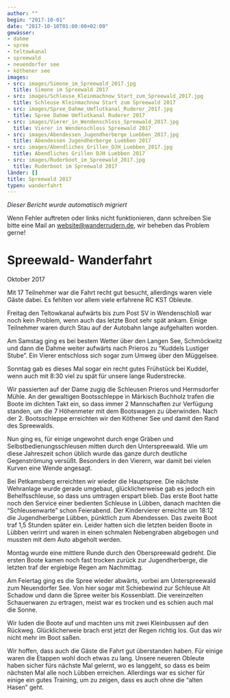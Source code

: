 ```yaml
---
author: ""
begin: "2017-10-01"
date: "2017-10-10T01:00:00+02:00"
gewässer:
- dahme
- spree
- teltowkanal
- spreewald
- neuendorfer see
- köthener see
images:
- src: images/Simone_im_Spreewald_2017.jpg
  title: Simone im Spreewald 2017
- src: images/Schleuse_Kleinmachnow_Start_zum_Spreewald_2017.jpg
  title: Schleuse Kleinmachnow Start zum Spreewald 2017
- src: images/Spree_Dahme_Umflutkanal_Ruderer_2017.jpg
  title: Spree Dahme Umflutkanal Ruderer 2017
- src: images/Vierer_in_Wendenschloss_Spreewald_2017.jpg
  title: Vierer in Wendenschloss Spreewald 2017
- src: images/Abendessen_Jugendherberge_Luebben_2017.jpg
  title: Abendessen Jugendherberge Luebben 2017
- src: images/Abendliches_Grillen_DJH_Luebben_2017.jpg
  title: Abendliches Grillen DJH Luebben 2017
- src: images/Ruderboot_im_Spreewald_2017.jpg
  title: Ruderboot im Spreewald 2017
länder: []
title: Spreewald 2017
typen: wanderfahrt
---
```



*Dieser Bericht wurde automatisch migriert*

Wenn Fehler auftreten oder links nicht funktionieren, dann schreiben Sie bitte eine Mail an website@wanderrudern.de, wir beheben das Problem gerne!



# Spreewald- Wanderfahrt


Oktober 2017

Mit 17 Teilnehmer war die Fahrt recht gut besucht, allerdings waren viele Gäste dabei. Es fehlten vor allem viele erfahrene RC KST Obleute.

Freitag den Teltowkanal aufwärts bis zum Post SV in Wendenschloß war noch kein Problem, wenn auch das letzte Boot sehr spät ankam. Einige Teilnehmer waren durch Stau auf der Autobahn lange aufgehalten worden.

Am Samstag ging es bei bestem Wetter über den Langen See, Schmöckwitz und dann die Dahme weiter aufwärts nach Prieros zu “Kuddels Lustiger Stube”. Ein Vierer entschloss sich sogar zum Umweg über den Müggelsee.

Sonntag gab es dieses Mal sogar ein recht gutes Frühstück bei Kuddel, wenn auch mit 8:30 viel zu spät für unsere lange Ruderstrecke.

Wir passierten auf der Dame zugig die Schleusen Prieros und Hermsdorfer Mühle. An der gewaltigen Bootsschleppe in Märkisch Buchholz trafen die Boote im dichten Takt ein, so dass immer 2 Mannschaften zur Verfügung standen, um die 7 Höhenmeter mit dem Bootswagen zu überwinden. Nach der 2. Bootsschleppe erreichten wir den Köthener See und damit den Rand des Spreewalds.

Nun ging es, für einige ungewohnt durch enge Gräben und Selbstbedienungsschleusen mitten durch den Unterspreewald. Wie um diese Jahreszeit schon üblich wurde das ganze durch deutliche Gegenströmung versüßt. Besonders in den Vierern, war damit bei vielen Kurven eine Wende angesagt.

Bei Petkamsberg erreichten wir wieder die Hauptspree. Die nächste Wehranlage wurde gerade umgebaut, glücklicherweise gab es jedoch ein Behelfsschleuse, so dass uns umtragen erspart blieb. Das erste Boot hatte noch den Service einer bedienten Schleuse in Lübben, danach machten die “Schleusenwarte” schon Feierabend. Der Kindervierer erreichte um 18:12 die Jugendherberge Lübben, pünktlich zum Abendessen. Das zweite Boot traf 1,5 Stunden später ein. Leider hatten sich die letzten beiden Boote in Lübben verirrt und waren in einen schmalen Nebengraben abgebogen und mussten mit dem Auto abgeholt werden.

Montag wurde eine mittlere Runde durch den Oberspreewald gedreht. Die ersten Boote kamen noch fast trocken zurück zur Jugendherberge, die letzten traf der ergiebige Regen am Nachmittag.

Am Feiertag ging es die Spree wieder abwärts, vorbei am Unterspreewald zum Neuendorfer See. Von hier sogar mit Schiebewind zur Schleuse Alt Schadow und dann die Spree weiter bis Kossenblatt. Die vereinzelten Schauerwaren zu ertragen, meist war es trocken und es schien auch mal die Sonne.

Wir luden die Boote auf und machten uns mit zwei Kleinbussen auf den Rückweg. Glücklicherweie brach erst jetzt der Regen richtig los. Gut das wir nicht mehr im Boot saßen.

Wir hoffen, dass auch die Gäste die Fahrt gut überstanden haben. Für einige waren die Etappen wohl doch etwas zu lang. Unsere neueren Obleute haben sicher fürs nächste Mal gelernt, wo es langgeht, so dass es beim nächsten Mal alle noch Lübben erreichen. Allerdings war es sicher für einige ein gutes Training, um zu zeigen, dass es auch ohne die “alten Hasen” geht.
